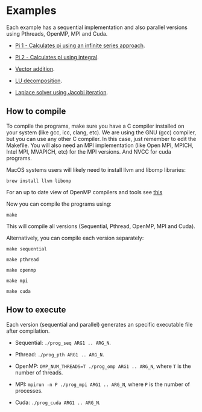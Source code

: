 # Examples

Each example has a sequential implementation and also parallel versions using Pthreads, OpenMP, MPI and Cuda.

* [Pi 1 - Calculates pi using an infinite series approach](https://github.com/HPCSys-Lab/HPC-101/tree/main/examples/pi-arctan).

* [Pi 2 - Calculates pi using integral](https://github.com/HPCSys-Lab/HPC-101/tree/main/examples/pi-integral).

* [Vector addition](https://github.com/HPCSys-Lab/HPC-101/tree/main/examples/vec-add).

* [LU decomposition](https://github.com/HPCSys-Lab/HPC-101/tree/main/examples/lu-decomp).

* [Laplace solver using Jacobi iteration](https://github.com/HPCSys-Lab/HPC-101/tree/main/examples/laplace).

## How to compile

To compile the programs, make sure you have a C compiler installed on your system (like gcc, icc, clang, etc). We are using the GNU (gcc) compiler, but you can use any other C compiler. In this case, just remember to edit the Makefile. You will also need an MPI implementation (like Open MPI, MPICH, Intel MPI, MVAPICH, etc) for the MPI versions. And NVCC for cuda programs.

MacOS systems users will likely need to install llvm and libomp libraries:

`brew install llvm libomp`

For an up to date view of OpenMP compilers and tools see [this](https://www.openmp.org/resources/openmp-compilers-tools/)

Now you can compile the programs using:

`make`

This will compile all versions (Sequential, Pthread, OpenMP, MPI and Cuda).

Alternatively, you can compile each version separately:

`make sequential`

`make pthread`

`make openmp`

`make mpi`

`make cuda`

## How to execute

Each version (sequential and parallel) generates an specific executable file after compilation.

* Sequential: `./prog_seq ARG1 .. ARG_N`.

* Pthread: `./prog_pth ARG1 .. ARG_N`.

* OpenMP: `OMP_NUM_THREADS=T ./prog_omp ARG1 .. ARG_N`, where `T` is the number of threads.

* MPI: `mpirun -n P ./prog_mpi ARG1 .. ARG_N`, where `P` is the number of processes.

* Cuda: `./prog_cuda ARG1 .. ARG_N`.
